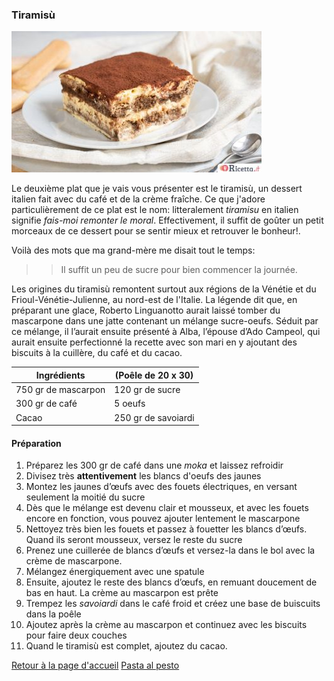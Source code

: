 ### Tiramisù

![alt text](https://github.com/Alisia2023UBO/troisrecettesitaliennes/blob/main/tiramisu-classico.jpg)

Le deuxième plat que je vais vous présenter est le tiramisù, un dessert italien fait avec du café et de la crème fraîche. 
Ce que j'adore particulièrement de ce plat est le nom: litteralement *tiramisu* en italien signifie _fais-moi remonter le moral_.
Effectivement, il suffit de goûter un petit morceaux de ce dessert pour se sentir mieux et retrouver le bonheur!.

Voilà des mots que ma grand-mère me disait tout le temps:
>> Il suffit un peu de sucre pour bien commencer la journée.

Les origines du tiramisù remontent surtout aux régions de la Vénétie et du Frioul-Vénétie-Julienne, au nord-est de l'Italie. 
La légende dit que, en préparant une glace, Roberto Linguanotto aurait laissé tomber du mascarpone dans une jatte contenant un mélange
sucre-oeufs. Séduit par ce mélange, il l’aurait ensuite présenté à Alba, l’épouse d’Ado Campeol, qui aurait ensuite perfectionné la 
recette avec son mari en y ajoutant des biscuits à la cuillère, du café et du cacao.

 Ingrédients       | (Poêle de 20 x 30) 
-------------------|--------------------
750 gr de mascarpon|  120 gr de sucre            
300 gr de café     |  5 oeufs           
Cacao              |  250 gr de savoiardi

#### Préparation
1. Préparez les 300 gr de café dans une _moka_ et laissez refroidir
2. Divisez très **attentivement** les blancs d'oeufs des jaunes
3. Montez les jaunes d’œufs avec des fouets électriques, en versant seulement la moitié du sucre
4. Dès que le mélange est devenu clair et mousseux, et avec les fouets encore en fonction, vous pouvez ajouter lentement le mascarpone
5. Nettoyez très bien les fouets et passez à fouetter les blancs d’œufs. Quand ils seront mousseux, versez le reste du sucre
6. Prenez une cuillerée de blancs d’œufs et versez-la dans le bol avec la crème de mascarpone.
7. Mélangez énergiquement avec une spatule
8. Ensuite, ajoutez le reste des blancs d’œufs, en remuant doucement de bas en haut. La crème au mascarpon est prête
9. Trempez les _savoiardi_ dans le café froid et créez une base de buiscuits dans la poêle
10. Ajoutez après la crème au mascarpon et continuez avec les biscuits pour faire deux couches
11. Quand le tiramisù est complet, ajoutez du cacao.

[Retour à la page d'accueil](README.md)
[Pasta al pesto](pesto.md)
